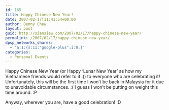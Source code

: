 ```yaml
---
id: 165
title: Happy Chinese New Year!
date: 2007-02-17T11:41:54+00:00
author: Benny Chew
layout: post
guid: http://siansiew.com/2007/02/17/happy-chinese-new-year/
permalink: /2007/02/17/happy-chinese-new-year/
dpsp_networks_shares:
  - 'a:1:{s:11:"google-plus";i:0;}'
categories:
  - Personal Events
---
```

Happy Chinese New Year (or Happy &#8216;Lunar New Year&#8217; as how my Vietnamese friends would refer to it :)) to everyone who are celebrating it! Unfortunately, this will be the first time I won&#8217;t be back in Malaysia for it due to unavoidable circumstances. :( I guess I won&#8217;t be putting on weight this time around. :P

Anyway, wherever you are, have a good celebration! :D